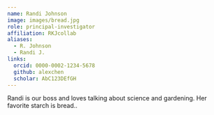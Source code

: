 ```yaml
---
name: Randi Johnson
image: images/bread.jpg
role: principal-investigator
affiliation: RKJcollab
aliases:
  - R. Johnson
  - Randi J.
links:
  orcid: 0000-0002-1234-5678
  github: alexchen
  scholar: AbC123DEfGH
---
```


Randi is our boss and loves talking about science and gardening. Her favorite starch is bread..